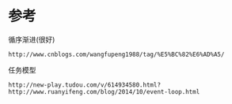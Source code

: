 

# 参考



    
循序渐进(很好)

    http://www.cnblogs.com/wangfupeng1988/tag/%E5%BC%82%E6%AD%A5/
    
任务模型

    http://new-play.tudou.com/v/614934580.html?   
    http://www.ruanyifeng.com/blog/2014/10/event-loop.html 